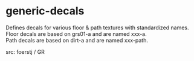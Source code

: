 # generic-decals

Defines decals for various floor & path textures with standardized names.\
Floor decals are based on grs01-a and are named xxx-a.\
Path decals are based on dirt-a and are named xxx-path.

src: foerstj / GR
